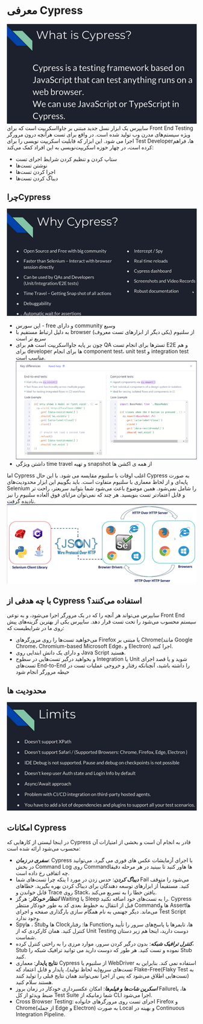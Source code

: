 معرفی Cypress
===
![what is cypress](./assets/6.png)
سایپرس یک ابزار نسل جدید مبتنی بر جاوااسکریپت است که برای Front End Testing ویژه سیستم‌های مدرن وب تولید شده است. در واقع برای تست هرآنچه درون مرورگر اجرا می شود. این ابزار که قابلیت اسکریپت نویسی را برای Test Developerها، فراهم کرده است، در چهار حوزه اسکریپت‌نویسی به این افراد کمک می‌کند:

* ستاپ کردن و تنظیم کردن شرایط اجرای تست
* نوشتن تست‌ها
* اجرا کردن تست‌ها
* دیباگ کردن تست‌ها

## چراCypress
![چرا Cypress](./assets/2.png)
* اپن سورس - free و دارای community وسیع
* به دلیل ارتباط مستقیم با browser از سلنیوم (یکی دیگر از ابزارهای تست معروف) سریع تر است
* چون بر پایه جاوااسکریپت است هم برای QA تسترها برای انجام تست E2E و هم برای developer ها برای انجام component test، unit test و integration test مناسب است.
![e2e vs component test](./assets/4.png)
* داشتن ویژگی time travel و تهیه snapshot از همه ی اکشن ها

اما Cypress اغلب اوقات با سلنیوم مقایسه می شود. با این حال Cypress به صورت پایه‌ای و از لحاظ معماری با سلنیوم متفاوت است. باید بگوییم این ابزار محدودیت‌های Selenium را شامل نمی‌شود. همین موضوع باعث می‌شود شما بتوانید سریعتر، راحت تر و قابل اعتمادتر تست بنویسید. هر چند که نمی‌توان مزایای فوق العاده سلنیوم را نیز نادیده گرفت.
![cypress vs selenium](./assets/1.png)
## با چه هدفی از Cypress استفاده می‌کنند؟
سایپرس می‌تواند هر آنچه را که در یک مرورگر اجرا می‌شود، و به نوعی Front End سیستم محسوب می‌شود را تحت تست قرار دهد.
سایپرس یکی از بهترین گزینه‌های پیش روی ما در شرایطیست که:
* می‌خواهید تست‌ها را روی مرورگرهای Firefox یا مبتنی بر Chrome(مانند Google Chrome، Chromium-based Microsoft Edge، و Electron) اجرا کنید.
* و دارای یک دانش ابتدایی روی Java Script هستید.
* و بخواهید درگیر تست‌هایی در سطوح Integration یا Unit شوید و یا قصد اجرای تست‌های End-to-End را داشته باشید، آنچنانکه رفتار و خروجی عملیات تست در حیطه مرورگر انجام شود

## محدودیت ها
![limits](./assets/3.png)
## امکانات Cypress
در اینجا لیستی از کارهایی که Cypress قادر به انجام آن است و بخشی از امتیازات آن محسوب می‌شود ارائه شده است:

* ***سفری در زمان***: Cypress با اجرای آزمایشات عکس های فوری می گیرد. می‌توانید در بخش Command Log روی Commandها هاور کنید تا ببینید در هر مرحله دقیقا چه اتفاقی رخ داده است.
* ***دیباگ کردن***: حدس زدن در مورد ا ینکه چرا تست‌های شما Fail می‌شود را متوقف کنید. مستقیماً از ابزارهای توسعه دهندگان برای دیباگ کردن بهره بگیرید. خطاهای قابل خواندن و Trace روی Stack، یافتن خطا را به تسریع می‌کند.
* ***انتظار خودکار***: هرگز Waiting یا Sleep را به تست‌های خود اضافه نکنید. Cypress قبل از انتقال به خطوط بعدی کد به طور خودکار منتظر Commandها و Assertها می‌ماند. دیگر جهنمی به نام همگام سازی بارگذاری صفحه و اجرای Test Script وجود ندارد.
* Spyها ، Stubها و Clockها: رفتار Functionها، تایمرها یا پاسخ‌های سرور را تأیید و کنترل کنید. همان کارکردی که از Unit Testing دوست دارید، اینجا هم زیر دستان شماست.
* ***کنترل ترافیک شبکه***: بدون درگیر کردن سرور، موارد مرزی را به راحتی کنترل کرده، Stub نموده و تست کنید. هر طور که دوست دارید می توانید ترافیک شبکه را Stub کنید.
* **نتایج پایدار**: معماری Cypress از سلنیوم یا WebDriver استفاده نمی کند. بنابراین به تست‌های سریع(به لحاظ تولید)، پایدار و قابل اعتماد که Flake-Free(Flaky Test به تست‌هایی اطلاق می‌شود که پس از اجرا نمی‌توانند همان نتایج قبلی را تولید کنند) هستند سلام کنید.
* ***اسکرین شات‌ها و فیلم‌ها***: امکان عکسبرداری خودکار در زمان بروز Failureها، یا ضبط ویدئو از کل Test Suite شما زمانیکه از CLI اجرا می‌شود.
* Cross Browser Testing: اجرای تست روی مرورگرهای خانواده Firefox و Chrome(از جمله Edge و Electron) به صورت Local و بهینه در Continuous Integration Pipeline.

